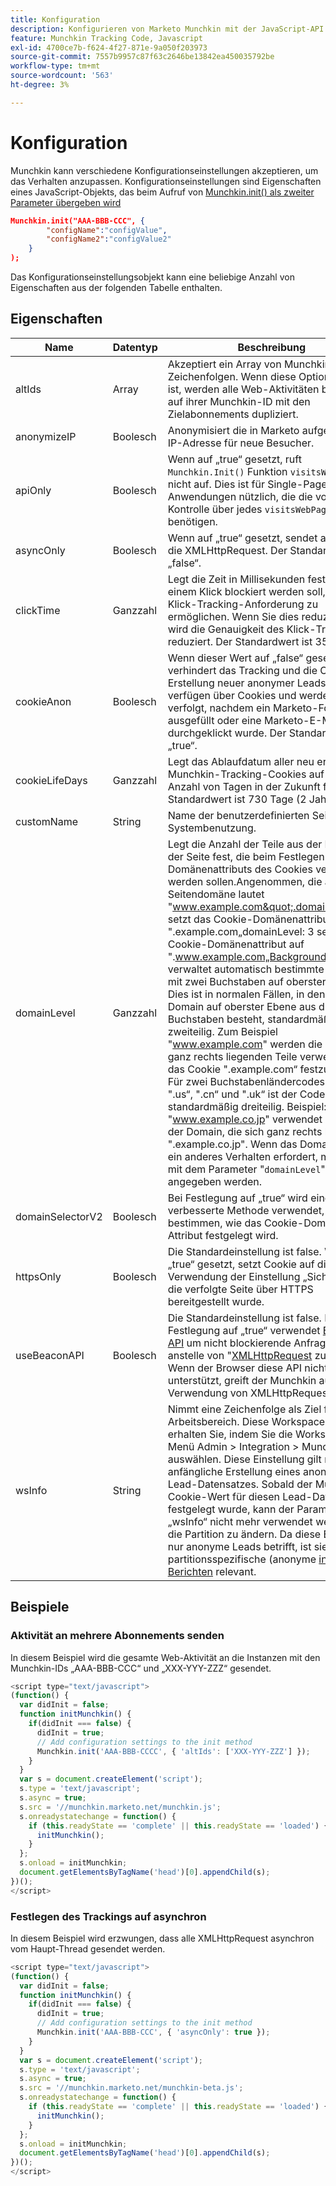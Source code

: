 ```yaml
---
title: Konfiguration
description: Konfigurieren von Marketo Munchkin mit der JavaScript-API. Erfahren Sie mehr über Munchkin.init-Einstellungen wie altIds, anonymizeIP, asyncOnly, Cookie Life, domainLevel, Beacon-API.
feature: Munchkin Tracking Code, Javascript
exl-id: 4700ce7b-f624-4f27-871e-9a050f203973
source-git-commit: 7557b9957c87f63c2646be13842ea450035792be
workflow-type: tm+mt
source-wordcount: '563'
ht-degree: 3%

---
```


# Konfiguration

Munchkin kann verschiedene Konfigurationseinstellungen akzeptieren, um das Verhalten anzupassen. Konfigurationseinstellungen sind Eigenschaften eines JavaScript-Objekts, das beim Aufruf von [Munchkin.init() als zweiter Parameter übergeben wird](api-reference.md#munchkin_init)

```json
Munchkin.init("AAA-BBB-CCC", {
        "configName":"configValue",
        "configName2":"configValue2"
    }
);
```

Das Konfigurationseinstellungsobjekt kann eine beliebige Anzahl von Eigenschaften aus der folgenden Tabelle enthalten.

## Eigenschaften

| Name | Datentyp | Beschreibung |
|---|---|---|
| altIds | Array | Akzeptiert ein Array von Munchkin ID-Zeichenfolgen. Wenn diese Option aktiviert ist, werden alle Web-Aktivitäten basierend auf ihrer Munchkin-ID mit den Zielabonnements dupliziert. |
| anonymizeIP | Boolesch | Anonymisiert die in Marketo aufgezeichnete IP-Adresse für neue Besucher. |
| apiOnly | Boolesch | Wenn auf „true“ gesetzt, ruft `Munchkin.Init()` Funktion `visitsWebPage` nicht auf. Dies ist für Single-Page-Web-Anwendungen nützlich, die die volle Kontrolle über jedes `visitsWebPage`-Ereignis benötigen. |
| asyncOnly | Boolesch | Wenn auf „true“ gesetzt, sendet asynchron die XMLHttpRequest. Der Standardwert ist „false“. |
| clickTime | Ganzzahl | Legt die Zeit in Millisekunden fest, die nach einem Klick blockiert werden soll, um die Klick-Tracking-Anforderung zu ermöglichen. Wenn Sie dies reduzieren, wird die Genauigkeit des Klick-Trackings reduziert. Der Standardwert ist 350 ms. |
| cookieAnon | Boolesch | Wenn dieser Wert auf „false“ gesetzt ist, verhindert das Tracking und die Cookie-Erstellung neuer anonymer Leads. Leads verfügen über Cookies und werden verfolgt, nachdem ein Marketo-Formular ausgefüllt oder eine Marketo-E-Mail durchgeklickt wurde. Der Standardwert ist „true“. |
| cookieLifeDays | Ganzzahl | Legt das Ablaufdatum aller neu erstellten Munchkin-Tracking-Cookies auf diese Anzahl von Tagen in der Zukunft fest. Der Standardwert ist 730 Tage (2 Jahre). |
| customName | String | Name der benutzerdefinierten Seite. Nur Systembenutzung. |
| <a name="domainlevel"></a>domainLevel | Ganzzahl | Legt die Anzahl der Teile aus der Domain der Seite fest, die beim Festlegen des Domänenattributs des Cookies verwendet werden sollen.Angenommen, die aktuelle Seitendomäne lautet &quot;www.example.com&quot;.domainLevel: 2 setzt das Cookie-Domänenattribut auf &quot;.example.com„domainLevel: 3 setzt das Cookie-Domänenattribut auf &quot;.www.example.com„Background:Munchkin verwaltet automatisch bestimmte Domains mit zwei Buchstaben auf oberster Ebene. Dies ist in normalen Fällen, in denen die Domain auf oberster Ebene aus drei Buchstaben besteht, standardmäßig zweiteilig. Zum Beispiel &quot;www.example.com&quot; werden die beiden ganz rechts liegenden Teile verwendet, um das Cookie &quot;.example.com“ festzulegen. Für zwei Buchstabenländercodes wie &quot;.jp“, &quot;.us“, &quot;.cn“ und &quot;.uk“ ist der Code standardmäßig dreiteilig. Beispiel: &quot;www.example.co.jp&quot; verwendet drei Teile der Domain, die sich ganz rechts befinden, &quot;.example.co.jp&quot;. Wenn das Domain-Muster ein anderes Verhalten erfordert, muss dies mit dem Parameter &quot;`domainLevel`&quot; angegeben werden. |
| domainSelectorV2 | Boolesch | Bei Festlegung auf „true“ wird eine verbesserte Methode verwendet, um zu bestimmen, wie das Cookie-Domain-Attribut festgelegt wird. |
| httpsOnly | Boolesch | Die Standardeinstellung ist false. Wenn auf „true“ gesetzt, setzt Cookie auf die Verwendung der Einstellung „Sicher“, wenn die verfolgte Seite über HTTPS bereitgestellt wurde. |
| useBeaconAPI | Boolesch | Die Standardeinstellung ist false. Bei Festlegung auf „true“ verwendet [Beacon-API](https://developer.mozilla.org/en-US/docs/Web/API/Beacon_API) um nicht blockierende Anfragen anstelle von &quot;[XMLHttpRequest](https://developer.mozilla.org/de-DE/docs/Web/API/XMLHttpRequest) zu senden. Wenn der Browser diese API nicht unterstützt, greift der Munchkin auf die Verwendung von XMLHttpRequest zurück. |
| wsInfo | String | Nimmt eine Zeichenfolge als Ziel für einen Arbeitsbereich. Diese Workspace-ID erhalten Sie, indem Sie die Workspace im Menü Admin > Integration > Munchkin auswählen. Diese Einstellung gilt nur für die anfängliche Erstellung eines anonymen Lead-Datensatzes. Sobald der Munchkin-Cookie-Wert für diesen Lead-Datensatz festgelegt wurde, kann der Parameter „wsInfo“ nicht mehr verwendet werden, um die Partition zu ändern. Da diese Einstellung nur anonyme Leads betrifft, ist sie nur für partitionsspezifische (anonyme [ in Web-Berichten](https://experienceleague.adobe.com/en/docs/marketo/using/product-docs/reporting/basic-reporting/report-activity/display-people-or-anonymous-visitors-in-web-reports) relevant. |

## Beispiele

### Aktivität an mehrere Abonnements senden

In diesem Beispiel wird die gesamte Web-Aktivität an die Instanzen mit den Munchkin-IDs „AAA-BBB-CCC“ und „XXX-YYY-ZZZ“ gesendet.

```javascript
<script type="text/javascript">
(function() {
  var didInit = false;
  function initMunchkin() {
    if(didInit === false) {
      didInit = true;
      // Add configuration settings to the init method
      Munchkin.init('AAA-BBB-CCCC', { 'altIds': ['XXX-YYY-ZZZ'] });
    }
  }
  var s = document.createElement('script');
  s.type = 'text/javascript';
  s.async = true;
  s.src = '//munchkin.marketo.net/munchkin.js';
  s.onreadystatechange = function() {
    if (this.readyState == 'complete' || this.readyState == 'loaded') {
      initMunchkin();
    }
  };
  s.onload = initMunchkin;
  document.getElementsByTagName('head')[0].appendChild(s);
})();
</script>
```

### Festlegen des Trackings auf asynchron

In diesem Beispiel wird erzwungen, dass alle XMLHttpRequest asynchron vom Haupt-Thread gesendet werden.

```javascript
<script type="text/javascript">
(function() {
  var didInit = false;
  function initMunchkin() {
    if(didInit === false) {
      didInit = true;
      // Add configuration settings to the init method
      Munchkin.init('AAA-BBB-CCC', { 'asyncOnly': true });
    }
  }
  var s = document.createElement('script');
  s.type = 'text/javascript';
  s.async = true;
  s.src = '//munchkin.marketo.net/munchkin-beta.js';
  s.onreadystatechange = function() {
    if (this.readyState == 'complete' || this.readyState == 'loaded') {
      initMunchkin();
    }
  };
  s.onload = initMunchkin;
  document.getElementsByTagName('head')[0].appendChild(s);
})();
</script>
```
